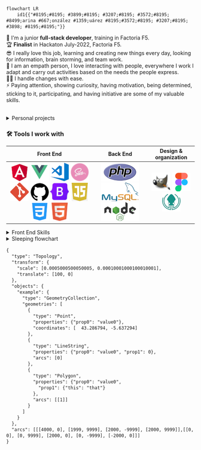 ```mermaid
flowchart LR
    id1{{"#8195;#8195; #3899;#8195; #3207;#8195; #3572;#8195;  #8499;arina #667;onzález #1359;uárez #8195;#3572;#8195; #3207;#8195; #3898; #8195;#8195;"}}
```

🌱 I'm a junior **full-stack developer**, training in Factoria F5. <br>
🏆 **Finalist** in Hackaton July-2022, Factoria F5. <br>
😎 I really love this job, learning and creating new things every day, looking for information, brain storming, and team work. <br>
👥 I am an empath person, I love interacting with people, everywhere I work I adapt and carry out activities based on the needs the people express. <br>
🦸‍♀️ I handle changes with ease.<br>
⚡ Paying attention, showing curiosity, having motivation, being determined, sticking to it, participating, and having initiative are some of my valuable skills.<br>
<br>

<details><summary>Personal projects</summary>

   * Right in the beginning of the bootcamp I thought about making a simple website where I insert my [exercises](https://yelose.github.io/f5exercises/)      
   * Learning JS, I just felt like making a simple [2 players local game](https://github.com/Yelose/dice150) wich actually helped me to understand JavaScript

</details>

### 🛠 Tools I work with

| Front End | Back End | Design & organization |
| :---:  |  :---:  |  :---: |
|  [![Angular](https://github.com/Yelose/Yelose/blob/main/img/angular.png?raw=true)](https://angular.io/) [![Vue](https://github.com/Yelose/Yelose/blob/main/img/vue.png?raw=true)](https://vuejs.org/guide/introduction.html) [![VS code](https://github.com/Yelose/Yelose/blob/main/img/vscode.png?raw=true)](https://code.visualstudio.com/) [![Sass](https://github.com/Yelose/Yelose/blob/main/img/sass.png?raw=true)](https://sass-lang.com/documentation/)  [![Git](https://github.com/Yelose/Yelose/blob/main/img/git.png?raw=true)](https://git-scm.com)  [![GitHub](https://github.com/Yelose/Yelose/blob/main/img/github.png?raw=true)](https://github.com/) [![Bootstrap](https://github.com/Yelose/Yelose/blob/main/img/bootstrap.png?raw=true)](https://getbootstrap.com/)  [![JavaScript](https://github.com/Yelose/Yelose/blob/main/img/js.png?raw=true)](https://www.w3schools.com/js) [![CSS 3](https://github.com/Yelose/Yelose/blob/main/img/css.png?raw=true)](https://www.w3schools.com/cssref/) [![HTML 5](https://github.com/Yelose/Yelose/blob/main/img/html.png?raw=true)](https://www.w3schools.com/html)   | [![PhP](https://github.com/Yelose/Yelose/blob/main/img/php.png?raw=true)](https://www.php.net/)  [![MySql](https://github.com/Yelose/Yelose/blob/main/img/mysql.png?raw=true)](https://dev.mysql.com/)  [![NodeJS](https://github.com/Yelose/Yelose/blob/main/img/nodejs.png?raw=true)](https://nodejs.org)   | [![Gimp2](https://github.com/Yelose/Yelose/blob/main/img/gimp.png?raw=true)](https://www.gimp.org/)  [![Figma](https://github.com/Yelose/Yelose/blob/main/img/figma.png?raw=true)](https://www.figma.com/)  [![GitKraken](https://github.com/Yelose/Yelose/blob/main/img/gitkraken.png?raw=true)](https://www.gitkraken.com/)  |



<details><summary>Front End Skills</summary>

```mermaid
%%{init: {'theme':'base'}}%%
pie 
    "HTML" : 7
    "CSS/Sass" : 7
    "JavaScript" : 5
    "Angular" :  4
    "Vue" : 3
    "Bootstrap" : 1
```

</details>

<details><summary>Sleeping flowchart</summary>
    
```mermaid
    %%{init: {'theme':'base'}}%%
flowchart LR
id1[Do I want to sleep?]--"#8195;yes#8195;"-->id2[let sheeps = 0]
id1--"#8195;no#8195;"-->id3[Stay awake]
id2-->id4[Am I asleep?]--"#8195;yes#8195;"-->id5[sweet dreams zzZ]
id4--"#8195;no#8195;"-->id6[sheep ++]--"#8195;counting sheeps#8195;"--->id4
```
    
</details>  


```topojson
{
  "type": "Topology",
  "transform": {
    "scale": [0.0005000500050005, 0.00010001000100010001],
    "translate": [100, 0]
  },
  "objects": {
    "example": {
      "type": "GeometryCollection",
      "geometries": [
        {
          "type": "Point",
          "properties": {"prop0": "value0"},
          "coordinates": [	43.286794, -5.637294]
        },
        {
          "type": "LineString",
          "properties": {"prop0": "value0", "prop1": 0},
          "arcs": [0]
        },
        {
          "type": "Polygon",
          "properties": {"prop0": "value0",
            "prop1": {"this": "that"}
          },
          "arcs": [[1]]
        }
      ]
    }
  },
  "arcs": [[[4000, 0], [1999, 9999], [2000, -9999], [2000, 9999]],[[0, 0], [0, 9999], [2000, 0], [0, -9999], [-2000, 0]]]
}
```

